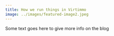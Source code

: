 ```yaml
---
title: How we run things in Virtimmo
image: ../images/featured-image2.jpeg
---
```


Some text goes here to give more info on the blog
